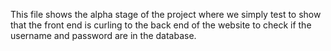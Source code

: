 This file shows the alpha stage of the project where we simply test to show that the front end is curling to the back end of the website 
to check if the username and password are in the database.
